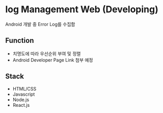 # log Management Web (Developing)
Android 개발 중 Error Log를 수집함

## Function
- 치명도에 따라 우선순위 부여 및 정렬
- Android Developer Page Link 첨부 예정
## Stack
- HTML/CSS
- Javascript
- Node.js
- React.js
